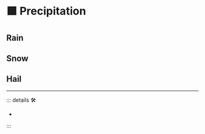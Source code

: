 # 🟩  <ekos>Precipitation</ekos>

## Rain

## Snow

## Hail

---

<!-- =================================================== -->
<!-- =================================================== -->
<!-- =================================================== -->
<!-- =================================================== -->
<!-- =================================================== -->
::: details 🛠

-

:::
